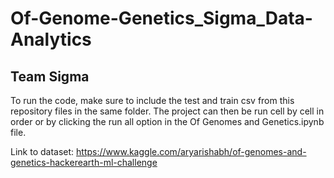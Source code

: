 # Of-Genome-Genetics_Sigma_Data-Analytics
## Team Sigma 

To run the code, make sure to include the test and train csv from this repository files in the same folder.
The project can then be run cell by cell in order or by clicking the run all option in the Of Genomes and Genetics.ipynb file.

Link to dataset: https://www.kaggle.com/aryarishabh/of-genomes-and-genetics-hackerearth-ml-challenge
